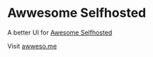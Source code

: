 # Awwesome Selfhosted

A better UI for [Awesome Selfhosted](https://github.com/awesome-selfhosted/awesome-selfhosted)

Visit [awweso.me](https://awweso.me)
